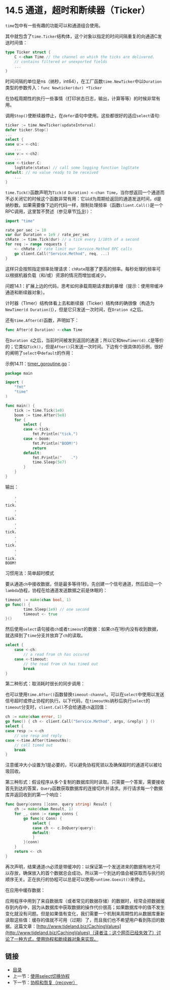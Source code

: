 # 14.5 通道，超时和断续器（Ticker）

`time`包中有一些有趣的功能可以和通道组合使用。

其中就包含了`time.Ticker`结构体，这个对象以指定的时间间隔重复的向通道C发送时间值：
```go
type Ticker struct {
    C <-chan Time // the channel on which the ticks are delivered.
    // contains filtered or unexported fields
    ...
}
```
时间间隔的单位是ns（纳秒，int64），在工厂函数`time.NewTicker`中以`Duration`类型的参数传入：`func Newticker(dur) *Ticker`

在协程周期性的执行一些事情（打印状态日志，输出，计算等等）的时候非常有用。

调用`Stop()`使断续器停止，在`defer`语句中使用。这些都很好的适应`select`语句:
```go
ticker := time.NewTicker(updateInterval)
defer ticker.Stop()
...
select {
case u:= <-ch1:
    ...
case v:= <-ch2:
    ...
case <-ticker.C:
    logState(status) // call some logging function logState
default: // no value ready to be received
    ...
}
```
`time.Tick()`函数声明为`Tick(d Duration) <-chan Time`，当你想返回一个通道而不必关闭它的时候这个函数非常有用：它以d为周期给返回的通道发送时间，d是纳秒数。如果需要像下边的代码一样，限制处理频率（函数`client.Call()`是一个RPC调用，这里暂不赘述（参见章节[15.9](15.9.md)））：

```go
import "time"

rate_per_sec := 10
var dur Duration = 1e9 / rate_per_sec
chRate := time.Tick(dur) // a tick every 1/10th of a second
for req := range requests {
    <- chRate // rate limit our Service.Method RPC calls
    go client.Call("Service.Method", req, ...)
}
```
这样只会按照指定频率处理请求：`chRate`阻塞了更高的频率。每秒处理的频率可以根据机器负载（和/或）资源的情况而增加或减少。

问题14.1：扩展上边的代码，思考如何承载周期请求数的暴增（提示：使用带缓冲通道和断续器对象）。

计时器（TImer）结构体看上去和断续器（Ticker）结构体的确很像（构造为`NewTimer(d Duration)`)），但是它只发送一次时间，在`Dration d`之后。

还有`time.After(d)`函数，声明如下：
```go
func After(d Duration) <-chan Time
```
在`Duration d`之后，当前时间被发到返回的通道；所以它和`NewTimer(d).C`是等价的；它类似`Tick()`，但是`After()`只发送一次时间。下边有个很具体的示例，很好的阐明了`select`中`default`的作用：

示例14.11：[timer_goroutine.go](examples/chapter_14/timer_goroutine.go)：
```go
package main

import (
	"fmt"
	"time"
)

func main() {
	tick := time.Tick(1e8)
	boom := time.After(5e8)
	for {
		select {
		case <-tick:
			fmt.Println("tick.")
		case <-boom:
			fmt.Println("BOOM!")
			return
		default:
			fmt.Println("    .")
			time.Sleep(5e7)
		}
	}
}
```
输出：
```
    .
    .
tick.
    .
    .
tick.
    .
    .
tick.
    .
    .
tick.
    .
    .
tick.
BOOM!
```
习惯用法：简单超时模式

要从通道`ch`中接收数据，但是最多等待1秒。先创建一个信号通道，然后启动一个`lambda`协程，协程在给通道发送数据之前是休眠的：
```go
timeout := make(chan bool, 1)
go func() {
        time.Sleep(1e9) // one second
        timeout <- true
}()
```
然后使用`select`语句接收`ch`或者`timeout`的数据：如果`ch`在1秒内没有收到数据，就选择到了`time`分支并放弃了`ch`的读取。
```go
select {
    case <-ch:
        // a read from ch has occured
    case <-timeout:
        // the read from ch has timed out
        break
}
```
第二种形式：取消耗时很长的同步调用：

也可以使用`time.After()`函数替换`timeout-channel`。可以在`select`中使用以发送信号超时或停止协程的执行。以下代码，在`timeoutNs`纳秒后执行`select`的`timeout`分支时，`client.Call`不会给通道`ch`返回值：
```go
ch := make(chan error, 1)
go func() { ch <- client.Call("Service.Method", args, &reply) } ()
select {
case resp := <-ch
    // use resp and reply
case <-time.After(timeoutNs):
    // call timed out
    break
}
```
注意缓冲大小设置为1是必要的，可以避免协程死锁以及确保超时的通道可以被垃圾回收。

第三种形式：假设程序从多个复制的数据库同时读取。只需要一个答案，需要接收首先到达的答案，`Query`函数获取数据库的连接切片并请求。并行请求每一个数据库并返回收到的第一个响应：
```go
func Query(conns []conn, query string) Result {
    ch := make(chan Result, 1)
    for _, conn := range conns {
        go func(c Conn) {
            select {
            case ch <- c.DoQuery(query):
            default:
            }
        }(conn)
    }
    return <- ch
}
```
再次声明，结果通道`ch`必须是带缓冲的：以保证第一个发送进来的数据有地方可以存放，确保放入的首个数据总会成功，所以第一个到达的值会被获取而与执行的顺序无关。正在执行的协程可以总是可以使用`runtime.Goexit()`来停止。


在应用中缓存数据：

应用程序中用到了来自数据库（或者常见的数据存储）的数据时，经常会把数据缓存到内存中，因为从数据库中获取数据的操作代价很高；如果数据库中的值不发生变化就没有问题。但是如果值有变化，我们需要一个机制来周期性的从数据库重新读取这些值：缓存的值就不可用（过期）了，而且我们也不希望用户看到陈旧的数据。这篇文章：[http://www.tideland.biz/CachingValues](http://www.tideland.biz/CachingValues)（译者注：这个网页已经失效了）讨论了一种方式，使用协程和断续器对象来实现。

## 链接

- [目录](directory.md)
- 上一节：[使用select切换协程](14.4.md)
- 下一节：[协程和恢复（recover）](14.6.md)
